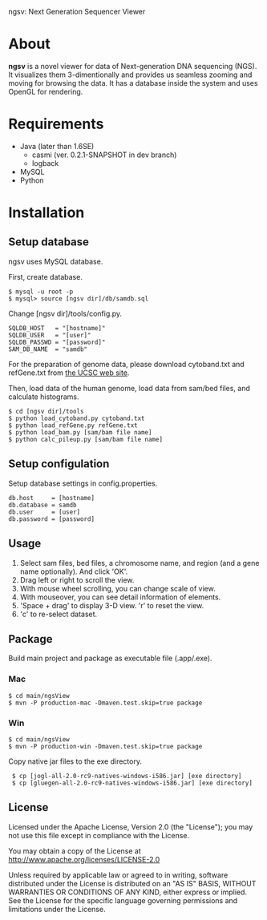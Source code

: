 ngsv: Next Generation Sequencer Viewer

About
==============

__ngsv__ is a novel viewer for data of Next-generation DNA sequencing (NGS).
It visualizes them 3-dimentionally and provides us seamless zooming and moving for browsing the data.
It has a database inside the system and uses OpenGL for rendering.

Requirements
==============

* Java (later than 1.6SE)
    * casmi (ver. 0.2.1-SNAPSHOT in dev branch)
    * logback
* MySQL
* Python

Installation
==============

Setup database
-----------------

ngsv uses MySQL database.

First, create database.

    $ mysql -u root -p
    $ mysql> source [ngsv dir]/db/samdb.sql

Change [ngsv dir]/tools/config.py.

    SQLDB_HOST   = "[hostname]"
    SQLDB_USER   = "[user]"
    SQLDB_PASSWD = "[password]"
    SAM_DB_NAME  = "samdb"

For the preparation of genome data, please download cytoband.txt and refGene.txt from [the UCSC web site](http://hgdownload.cse.ucsc.edu/goldenPath/hg19/database/
 "Human Genome Annotation DataBase").
		
Then, load data of the human genome, load data from sam/bed files, and calculate histograms.

    $ cd [ngsv dir]/tools
    $ python load_cytoband.py cytoband.txt
    $ python load_refGene.py refGene.txt
    $ python load_bam.py [sam/bam file name]
    $ python calc_pileup.py [sam/bam file name]

Setup configulation
-----------------

Setup database settings in config.properties.

    db.host     = [hostname]
    db.database = samdb
    db.user     = [user]
    db.password = [password]
    
Usage
-----------------

1. Select sam files, bed files, a chromosome name, and region (and a gene name optionally). And click 'OK'.
2. Drag left or right to scroll the view.
3. With mouse wheel scrolling, you can change scale of view.
4. With mouseover, you can see detail information of elements.
5. 'Space + drag' to display 3-D view. 'r' to reset the view.
6. 'c' to re-select dataset.

Package
-----------------

Build main project and package as executable file (.app/.exe).

### Mac

    $ cd main/ngsView
    $ mvn -P production-mac -Dmaven.test.skip=true package
    
### Win

    $ cd main/ngsView
    $ mvn -P production-win -Dmaven.test.skip=true package
    
 Copy native jar files to the exe directory.
 
     $ cp [jogl-all-2.0-rc9-natives-windows-i586.jar] [exe directory]
     $ cp [gluegen-all-2.0-rc9-natives-windows-i586.jar] [exe directory]
    
License
-----------------

Licensed under the Apache License, Version 2.0 (the "License"); you may not use this file except in compliance with the License.

You may obtain a copy of the License at http://www.apache.org/licenses/LICENSE-2.0

Unless required by applicable law or agreed to in writing, software distributed under the License is distributed on an "AS IS" BASIS, WITHOUT WARRANTIES OR CONDITIONS OF ANY KIND, either express or implied.
See the License for the specific language governing permissions and limitations under the License.